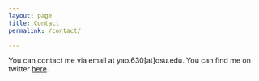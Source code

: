```yaml
---
layout: page
title: Contact
permalink: /contact/

---
```


You can contact me via email at yao.630[at]osu.edu.
You can find me on twitter [here](https://twitter.com/yaoman1324).



